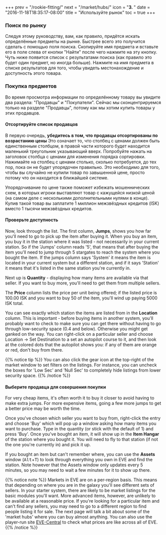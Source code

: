 +++
prev = "/rookie-fitting/"
next = "/market/hubs/"
icon = "<b>3. </b>"
date = "2016-11-18T18:35:17-08:00"
title = "Используйте рынок"
toc = true
+++

### Поиск по рынку

Следуя этому руководству, вам, как правило, придётся искать определённые предметы на рынке.
Быстрее всего это получится сделать с помощью поля поиска.
Скопируйте имя предмета и вставьте его в поле слева от кнопки "Найти" после чего нажмите на эту кнопку.
Чуть ниже появится список с результатами поиска (как правило это будет один предмет, но иногда больше).
Нажмите на имя предмета в списке результатов для того, чтобы увидеть местонахождение и доступность этого товара. 


### Покупка предметов

Во время просмотра информации по определённому товару вы увидите два раздела:
"Продавцы" и "Покупатели". Сейчас мы сконцентрируемся только на разделе "Продавцы", потому как
мы хотим купить товары у этих продавцов.

#### Отсортируйте список продавцов

В первую очередь, **убедитесь в том, что продавцы отсортированы по возрастанию цены**
Это означает то, что столбец с ценами должен быть единственным столбцом, в правой части которого 
будет находится маленький треугольник указывающий вверх. Попробуйте нажать на заголовок столбца с ценами
для изменения порядка сортировки.
Нажимайте на столбец с ценами столько, сколько потребуется, до тех пор, пока он не будет упорядочен правильно.
Это необходимо для того, чтобы вы случайно не купили товар по завышенной цене, просто потому что он находится 
в ближайшей системе.

Упорядочивание по цене также поможет избежать мошеннических схем, в которых игроки 
выставляют товар с кажущейся низкой ценой (на самом деле с несколькими дополнительными нулями в конце).
Купив такой товар вы заплатите 1 миллион межзвёздных кредитов (ISK) вместо 1 тысячи межзвёздных кредитов.

#### Проверьте доступность

Now, look through the list. The first column, **Jumps**, shows you how far you'll need to go
to pick up the item after buying it. When you buy an item, you buy it in the station where
it was listed - not necessarily in your current station. So if the 'Jumps' column reads
'5', that means that after buying the item you'll need to jump through 5 stargates to reach
the system where you bought the item. If the jumps column says 'System' it means the item
is located in your current system but a different station, and if it says 'Station' it means
that it's listed in the same station you're currently in.

Next up is **Quantity** - displaying how many items are available via that seller. If you want
to buy more, you'll need to get them from multiple sellers.

The **Price** column lists the price per unit being offered; if the listed price is 100.00
ISK and you want to buy 50 of the item, you'll wind up paying 5000 ISK total.

You can see exactly which station the items are listed from in the **Location** column. This is
important - before buying items in another system, you'll probably want to check to make sure
you can get there without having to go through low-security space (0.4 and below). Otherwise
you might get ganked on the way. You can right-click on a particular seller and choose
Location -> Set Destination to a set an autopilot course to it, and then look at the colored
dots that the autopilot shows you: if any of them are orange or red, don't buy from there.

{{% notice tip %}}
You can also click the gear icon at the top-right of the market window to set filters on the
listings. For instance, you can uncheck the boxes for 'Low Sec' and 'Null Sec' to completely
hide listings from lower security space.
{{% /notice %}}

#### Выберите продавца для совершения покупки

For very cheap items, it's often worth it to buy it closer to avoid having to make extra jumps.
For more expensive items, going a few more jumps to get a better price may be worth the time.

Once you've chosen which seller you want to buy from, right-click the entry and choose 'Buy'
which will pop up a window asking how many items you want to purchase. Type in the quantity
(or stick with the default of 1) and press 'Buy'. Once you've bought an item, it will show
up in the **Item Hangar** of the station where you bought it. You will need to fly to that
station (if not the one you're currently in) and pick it up.

If you bought an item but can't remember where, you can use the **Assets** window
(<kbd>Alt</kbd>+<kbd>T</kbd>) to look through everything you own in EVE and find the station.
Note however that the Assets window only updates every 5 minutes, so you may need to wait a
few minutes for it to show up there.

{{% notice note %}}
Markets in EVE are on a per-region basis. This means that depending on where you are in the galaxy
you'll see different sets of sellers. In your starter system, there are likely to be market listings
for the basic modules you'll want. More advanced items, however, are unlikely to be available at a
reasonable price. If you're looking for a particular item and can't find any sellers, you may need
to go to a different region to find people listing it for sale. The next page will talk a bit about
some of the 'market hubs' where you can buy almost anything. You can also use the player-run site
[EVE-Central](https://eve-central.com/) to check what prices are like across all of EVE.
{{% /notice %}}
